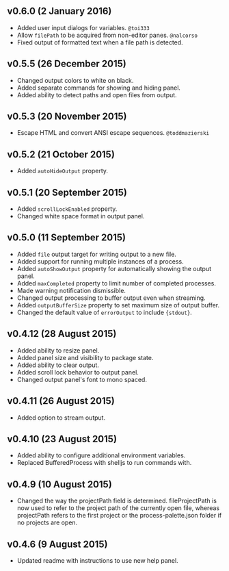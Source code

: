 ## v0.6.0 (2 January 2016)
- Added user input dialogs for variables. `@toi333`
- Allow `filePath` to be acquired from non-editor panes. `@nalcorso`
- Fixed output of formatted text when a file path is detected.

## v0.5.5 (26 December 2015)
- Changed output colors to white on black.
- Added separate commands for showing and hiding panel.
- Added ability to detect paths and open files from output.

## v0.5.3 (20 November 2015)
- Escape HTML and convert ANSI escape sequences. `@toddmazierski`

## v0.5.2 (21 October 2015)
- Added `autoHideOutput` property.

## v0.5.1 (20 September 2015)
- Added `scrollLockEnabled` property.
- Changed white space format in output panel.

## v0.5.0 (11 September 2015)
- Added `file` output target for writing output to a new file.
- Added support for running multiple instances of a process.
- Added `autoShowOutput` property for automatically showing the output panel.
- Added `maxCompleted` property to limit number of completed processes.
- Made warning notification dismissible.
- Changed output processing to buffer output even when streaming.
- Added `outputBufferSize` property to set maximum size of output buffer.
- Changed the default value of `errorOutput` to include `{stdout}`.

## v0.4.12 (28 August 2015)
- Added ability to resize panel.
- Added panel size and visibility to package state.
- Added ability to clear output.
- Added scroll lock behavior to output panel.
- Changed output panel's font to mono spaced.

## v0.4.11 (26 August 2015)
- Added option to stream output.

## v0.4.10 (23 August 2015)
- Added ability to configure additional environment variables.
- Replaced BufferedProcess with shelljs to run commands with.

## v0.4.9 (10 August 2015)
- Changed the way the projectPath field is determined. fileProjectPath is now used to refer to the project path of the currently open file, whereas projectPath refers to the first project or the process-palette.json folder if no projects are open.

## v0.4.6 (9 August 2015)
- Updated readme with instructions to use new help panel.
